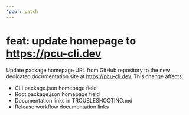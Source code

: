 ```yaml
---
'pcu': patch
---
```


# feat: update homepage to <https://pcu-cli.dev>

Update package homepage URL from GitHub repository to the new dedicated
documentation site at <https://pcu-cli.dev>. This change affects:

- CLI package.json homepage field
- Root package.json homepage field
- Documentation links in TROUBLESHOOTING.md
- Release workflow documentation links
